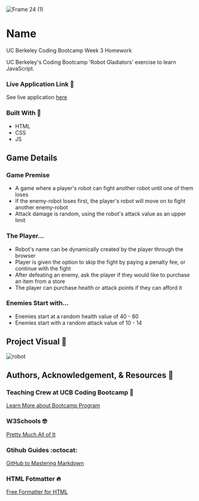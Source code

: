 ![Frame 24 (1)](https://user-images.githubusercontent.com/77648727/109897609-d4d23400-7c47-11eb-9e4e-e45ddbc1a1ba.png)

# Name

UC Berkeley Coding Bootcamp Week 3 Homework 

UC Berkeley's Coding Bootcamp 'Robot Gladiators' exercise to learn JavaScript.

### Live Application Link :eyes:
See live application [here](https://sarahdurks.github.io/robot-gladiator/) 

### Built With :toolbox: 
- HTML
- CSS
- JS

## Game Details


### Game Premise
- A game where a player's robot can fight another robot until one of them loses
- If the enemy-robot loses first, the player's robot will move on to fight another enemy-robot
- Attack damage is random, using the robot's attack value as an upper limit 

### The Player...

- Robot's name can be dynamically created by the player through the browser
- Player is given the option to skip the fight by paying a penalty fee, or continue with the fight
- After defeating an enemy, ask the player if they would like to purchase an item from a store
- The player can purchase health or attack points if they can afford it

### Enemies Start with...
- Enemies start at a random health value of 40 - 60
- Enemies start with a random attack value of 10 - 14

## Project Visual :metal:

![robot](https://user-images.githubusercontent.com/77648727/107864343-1bcec580-6e10-11eb-91fe-26c56e9a56dd.png)


## Authors, Acknowledgement, & Resources :handshake:
### Teaching Crew at UCB Coding Bootcamp :tada:
[Learn More about Bootcamp Program](https://bootcamp.berkeley.edu/coding/) 

### W3Schools :nerd_face:
[Pretty Much All of It](https://www.w3schools.com)

### Gtihub Guides :octocat:
[GitHub to Mastering Markdown](https://guides.github.com/features/mastering-markdown/)

### HTML Fotmatter :fire:
[Free Formatter for HTML](https://www.freeformatter.com/)
